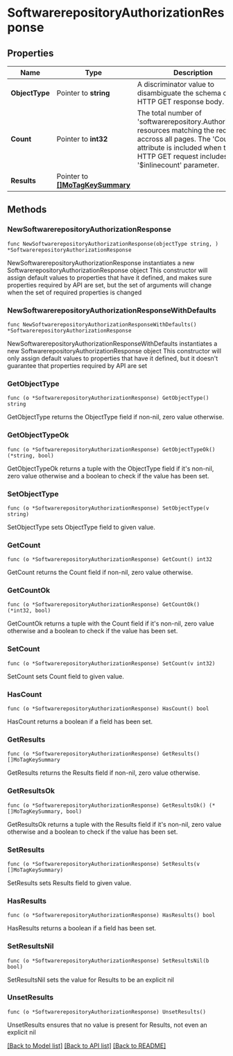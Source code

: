 # SoftwarerepositoryAuthorizationResponse

## Properties

Name | Type | Description | Notes
------------ | ------------- | ------------- | -------------
**ObjectType** | Pointer to **string** | A discriminator value to disambiguate the schema of a HTTP GET response body. | 
**Count** | Pointer to **int32** | The total number of &#39;softwarerepository.Authorization&#39; resources matching the request, accross all pages. The &#39;Count&#39; attribute is included when the HTTP GET request includes the &#39;$inlinecount&#39; parameter. | [optional] 
**Results** | Pointer to [**[]MoTagKeySummary**](mo.TagKeySummary.md) |  | [optional] 

## Methods

### NewSoftwarerepositoryAuthorizationResponse

`func NewSoftwarerepositoryAuthorizationResponse(objectType string, ) *SoftwarerepositoryAuthorizationResponse`

NewSoftwarerepositoryAuthorizationResponse instantiates a new SoftwarerepositoryAuthorizationResponse object
This constructor will assign default values to properties that have it defined,
and makes sure properties required by API are set, but the set of arguments
will change when the set of required properties is changed

### NewSoftwarerepositoryAuthorizationResponseWithDefaults

`func NewSoftwarerepositoryAuthorizationResponseWithDefaults() *SoftwarerepositoryAuthorizationResponse`

NewSoftwarerepositoryAuthorizationResponseWithDefaults instantiates a new SoftwarerepositoryAuthorizationResponse object
This constructor will only assign default values to properties that have it defined,
but it doesn't guarantee that properties required by API are set

### GetObjectType

`func (o *SoftwarerepositoryAuthorizationResponse) GetObjectType() string`

GetObjectType returns the ObjectType field if non-nil, zero value otherwise.

### GetObjectTypeOk

`func (o *SoftwarerepositoryAuthorizationResponse) GetObjectTypeOk() (*string, bool)`

GetObjectTypeOk returns a tuple with the ObjectType field if it's non-nil, zero value otherwise
and a boolean to check if the value has been set.

### SetObjectType

`func (o *SoftwarerepositoryAuthorizationResponse) SetObjectType(v string)`

SetObjectType sets ObjectType field to given value.


### GetCount

`func (o *SoftwarerepositoryAuthorizationResponse) GetCount() int32`

GetCount returns the Count field if non-nil, zero value otherwise.

### GetCountOk

`func (o *SoftwarerepositoryAuthorizationResponse) GetCountOk() (*int32, bool)`

GetCountOk returns a tuple with the Count field if it's non-nil, zero value otherwise
and a boolean to check if the value has been set.

### SetCount

`func (o *SoftwarerepositoryAuthorizationResponse) SetCount(v int32)`

SetCount sets Count field to given value.

### HasCount

`func (o *SoftwarerepositoryAuthorizationResponse) HasCount() bool`

HasCount returns a boolean if a field has been set.

### GetResults

`func (o *SoftwarerepositoryAuthorizationResponse) GetResults() []MoTagKeySummary`

GetResults returns the Results field if non-nil, zero value otherwise.

### GetResultsOk

`func (o *SoftwarerepositoryAuthorizationResponse) GetResultsOk() (*[]MoTagKeySummary, bool)`

GetResultsOk returns a tuple with the Results field if it's non-nil, zero value otherwise
and a boolean to check if the value has been set.

### SetResults

`func (o *SoftwarerepositoryAuthorizationResponse) SetResults(v []MoTagKeySummary)`

SetResults sets Results field to given value.

### HasResults

`func (o *SoftwarerepositoryAuthorizationResponse) HasResults() bool`

HasResults returns a boolean if a field has been set.

### SetResultsNil

`func (o *SoftwarerepositoryAuthorizationResponse) SetResultsNil(b bool)`

 SetResultsNil sets the value for Results to be an explicit nil

### UnsetResults
`func (o *SoftwarerepositoryAuthorizationResponse) UnsetResults()`

UnsetResults ensures that no value is present for Results, not even an explicit nil

[[Back to Model list]](../README.md#documentation-for-models) [[Back to API list]](../README.md#documentation-for-api-endpoints) [[Back to README]](../README.md)


